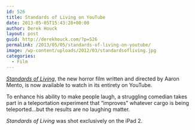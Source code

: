 ```yaml
---
id: 526
title: Standards of Living on YouTube
date: 2013-05-05T15:43:28+00:00
author: Derek Houck
layout: post
guid: http://derekhouck.com/?p=526
permalink: /2013/05/05/standards-of-living-on-youtube/
image: /wp-content/uploads/2012/03/standardsofliving.jpg
categories:
  - Film
---
```

[_Standards of Living_](http://standardsoflivingmovie.com/), the new horror film written and directed by Aaron Mento, is now available to watch in its entirety on YouTube.

To enhance his ability to make people laugh, a struggling comedian takes part in a teleportation experiment that &#8220;improves&#8221; whatever cargo is being teleported&#8230;but the results are no laughing matter.

_Standards of Living_ was shot exclusively on the iPad 2.